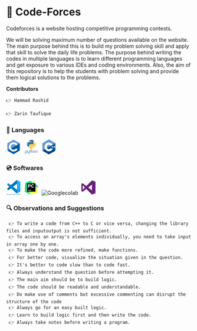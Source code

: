 # 👊 Code-Forces

Codeforces is a website hosting competitive programming contests. 

We will be solving maximum number of questions available on the website. The main purpose behind this is to build my problem solving skill and apply that skill to solve the daily life problems. The purpose behind writing the codes in multiple languages is to learn different programming languages and get exposure to various IDEs and coding environments. Also, the aim of this repository is to help the students with problem solving and provide them logical solutions to the problems. 

**Contributors**

    👉 Hammad Rashid

    👉 Zarin Taufique
 
### :hammer: Languages
<img src="https://github.com/devicons/devicon/blob/master/icons/c/c-original.svg"  title="C" alt="C" width="40" height="40"/>&nbsp;
<img src="https://github.com/devicons/devicon/blob/master/icons/python/python-original-wordmark.svg"  title="Python" alt="Python" width="40" height="40"/>&nbsp;
<img src="https://github.com/devicons/devicon/blob/master/icons/cplusplus/cplusplus-original.svg"  title="C++" alt="C++" width="40" height="40"/>&nbsp;

### 💿 Softwares
 <img src="https://github.com/devicons/devicon/blob/master/icons/vscode/vscode-original-wordmark.svg"  title="VScode" alt="VSC" width="40" height="40"/>&nbsp;
 <img src="https://github.com/devicons/devicon/blob/master/icons/pycharm/pycharm-original.svg"  title="Pycharm" alt="PyC" width="40" height="40"/>&nbsp;
 <img src="https://miro.medium.com/max/256/0*zNcjWYiZcJgreZAs.png"  title="Colab" alt="Googlecolab" width="60" height="52"/>&nbsp;
 <img src="https://github.com/devicons/devicon/blob/master/icons/visualstudio/visualstudio-plain.svg"  title="VS" alt="VS" width="40" height="40"/>&nbsp;

### :mag: Observations and Suggestions
     👉 To write a code from C++ to C or vice versa, changing the library files and inputoutput is not sufficient.
     👉 To access an array's elements individually, you need to take input in array one by one.
     👉 To make the code more refined, make functions.
     👉 For better code, visualize the situation given in the question.
     👉 It's better to code slow than to code fast.
     👉 Always understand the question before attempting it.
     👉 The main aim should be to build logic.
     👉 The code should be readable and understandable. 
     👉 Do make use of comments but excessive commenting can disrupt the structure of the code
     👉 Always go for an easy built logic.
     👉 Learn to build logic first and then write the code.
     👉 Always take notes before writing a program.
     
     
     
